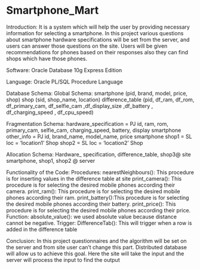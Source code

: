 # Smartphone_Mart

Introduction: 
It is a system which will help the user by providing necessary information for selecting a 
smartphone. In this project various questions about smartphone hardware specifications 
will be set from the server, and users can answer those questions on the site. Users will 
be given recommendations for phones based on their responses also they can find 
shops which have those phones. 

Software: 
Oracle Database 10g Express Edition

Language: 
Oracle PL/SQL Procedure Language

Database Schema: 
Global Schema: 
smartphone (pid, brand, model, price, shop) 
shop (sid, shop_name, location) 
difference_table (pid, df_ram, df_rom, df_primary_cam, df_selfie_cam ,df_display_size 
,df_battery , df_charging_speed , df_cpu_speed)

Fragmentation Schema: 
hardware_specification = PJ id, ram, rom, primary_cam, selfie_cam, charging_speed, 
battery, display smartphone
other_info = PJ id, brand_name, model_name, price smartphone
shop1 = SL loc = ‘location1’ Shop
shop2 = SL loc = ‘location2’ Shop

Allocation Schema: 
Hardware_ specification, difference_table, shop3@ site 
smartphone, shop1, shop2 @ server 

Functionality of the Code:
Procedures: 
nearestNeighbours(): This procedure is for inserting values in the difference table at site
print_camera(): This procedure is for selecting the desired mobile phones according 
their camera.
print_ram(): This procedure is for selecting the desired mobile phones according their 
ram.
print_battery():This procedure is for selecting the desired mobile phones according their 
battery.
print_price(): This procedure is for selecting the desired mobile phones according their 
price.
Function: 
absolute_value(): we used absolute value because distance cannot be negative.
Trigger: 
DifferenceTab(): This will trigger when a row is added in the difference table

Conclusion: 
In this project questionnaires and the algorithm will be set on the server and from site 
user can’t change this part. Distributed database will allow us to achieve this goal. Here 
the site will take the input and the server will process the input to find the output
